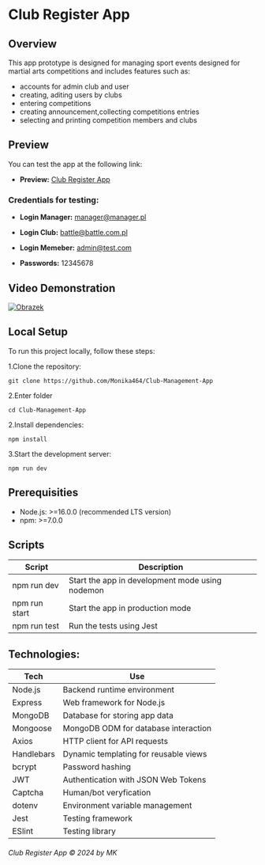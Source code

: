 # Club Register App

## Overview

This app prototype is designed for managing sport events designed for martial arts competitions and includes features such as:

- accounts for admin club and user
- creating, aditing users by clubs
- entering competitions
- creating announcement,collecting competitions entries
- selecting and printing competition members and clubs

## Preview

You can test the app at the following link:

- **Preview:** [Club Register App](https://clubsregister.onrender.com/)

### Credentials for testing:

- **Login Manager:** manager@manager.pl
- **Login Club:** battle@battle.com.pl
- **Login Memeber:** admin@test.com

- **Passwords:** 12345678

## Video Demonstration

[![Obrazek](https://firebasestorage.googleapis.com/v0/b/my-dojo-web.appspot.com/o/git-pictures%2FEventManagement.png?alt=media&token=fa448040-dff4-47a6-b5bc-4347c41784a18)](https://vimeo.com/1041228725?share=copy#t=0)

## Local Setup

To run this project locally, follow these steps:

1.Clone the repository:

```
git clone https://github.com/Monika464/Club-Management-App
```

2.Enter folder

```
cd Club-Management-App
```

2.Install dependencies:

```
npm install
```

3.Start the development server:

```
npm run dev
```

## Prerequisities

- Node.js: >=16.0.0 (recommended LTS version)
- npm: >=7.0.0

## Scripts

| Script        | Description                                     |
| ------------- | ----------------------------------------------- |
| npm run dev   | Start the app in development mode using nodemon |
| npm run start | Start the app in production mode                |
| npm run test  | Run the tests using Jest                        |

## Technologies:

| Tech       | Use                                   |
| ---------- | ------------------------------------- |
| Node.js    | Backend runtime environment           |
| Express    | Web framework for Node.js             |
| MongoDB    | Database for storing app data         |
| Mongoose   | MongoDB ODM for database interaction  |
| Axios      | HTTP client for API requests          |
| Handlebars | Dynamic templating for reusable views |
| bcrypt     | Password hashing                      |
| JWT        | Authentication with JSON Web Tokens   |
| Captcha    | Human/bot veryfication                |
| dotenv     | Environment variable management       |
| Jest       | Testing framework                     |
| ESlint     | Testing library                       |

###### Club Register App © 2024 by MK
